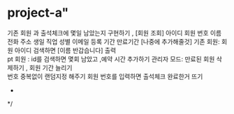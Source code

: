 # project-a"
기존 회원 과 출석체크에
 몇일 남았는지 구현하기 , 
[회원 조회]
아이디 회원 번호 이름 전화 주소 생일 직업 성별 이메일 등록 기간 만료기간 
[나중에 추가해줄것]
기존 회원: 회원 아이디 검색하면 [이름 반갑습니다] 출력       
pt 회원 : id를 검색하면 몇회 남았고 ,예약 시간 추가하기 
관리자 모드: 만료된 회원 삭제하기 , 회원 기간 늘리기  
 번호 중복없이 랜덤지정 해주기 
 회원 번호를 입력하면 출석체크 완료한거 뜨기 

   * 
   */